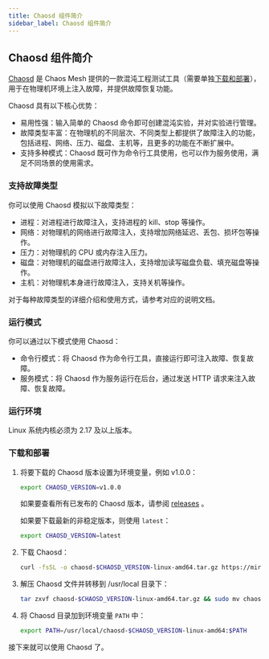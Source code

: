 ```yaml
---
title: Chaosd 组件简介
sidebar_label: Chaosd 组件简介
---
```


## Chaosd 组件简介

[Chaosd](https://github.com/chaos-mesh/chaosd) 是 Chaos Mesh 提供的一款混沌工程测试工具（需要单独[下载和部署](#下载和部署)），用于在物理机环境上注入故障，并提供故障恢复功能。

Chaosd 具有以下核心优势：

- 易用性强：输入简单的 Chaosd 命令即可创建混沌实验，并对实验进行管理。
- 故障类型丰富：在物理机的不同层次、不同类型上都提供了故障注入的功能，包括进程、网络、压力、磁盘、主机等，且更多的功能在不断扩展中。
- 支持多种模式：Chaosd 既可作为命令行工具使用，也可以作为服务使用，满足不同场景的使用需求。

### 支持故障类型

你可以使用 Chaosd 模拟以下故障类型：

- 进程：对进程进行故障注入，支持进程的 kill、stop 等操作。
- 网络：对物理机的网络进行故障注入，支持增加网络延迟、丢包、损坏包等操作。
- 压力：对物理机的 CPU 或内存注入压力。
- 磁盘：对物理机的磁盘进行故障注入，支持增加读写磁盘负载、填充磁盘等操作。
- 主机：对物理机本身进行故障注入，支持关机等操作。

对于每种故障类型的详细介绍和使用方式，请参考对应的说明文档。

### 运行模式

你可以通过以下模式使用 Chaosd：

- 命令行模式：将 Chaosd 作为命令行工具，直接运行即可注入故障、恢复故障。
- 服务模式：将 Chaosd 作为服务运行在后台，通过发送 HTTP 请求来注入故障、恢复故障。

### 运行环境

Linux 系统内核必须为 2.17 及以上版本。

### 下载和部署

1. 将要下载的 Chaosd 版本设置为环境变量，例如 v1.0.0：

   ```bash
   export CHAOSD_VERSION=v1.0.0
   ```

   如果要查看所有已发布的 Chaosd 版本，请参阅 [releases](https://github.com/chaos-mesh/chaosd/releases) 。

   如果要下载最新的非稳定版本，则使用 `latest`：

   ```bash
   export CHAOSD_VERSION=latest
   ```

2. 下载 Chaosd：

   ```bash
   curl -fsSL -o chaosd-$CHAOSD_VERSION-linux-amd64.tar.gz https://mirrors.chaos-mesh.org/chaosd-$CHAOSD_VERSION-linux-amd64.tar.gz
   ```

3. 解压 Chaosd 文件并转移到 /usr/local 目录下：

   ```bash
   tar zxvf chaosd-$CHAOSD_VERSION-linux-amd64.tar.gz && sudo mv chaosd-$CHAOSD_VERSION-linux-amd64 /usr/local/
   ```

4. 将 Chaosd 目录加到环境变量 `PATH` 中：

   ```bash
   export PATH=/usr/local/chaosd-$CHAOSD_VERSION-linux-amd64:$PATH
   ```

接下来就可以使用 Chaosd 了。

